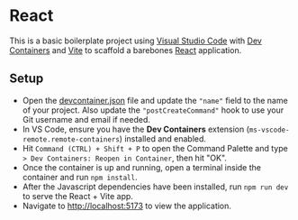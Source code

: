 # React

This is a basic boilerplate project using [Visual Studio Code](https://code.visualstudio.com) with [Dev Containers](https://code.visualstudio.com/docs/devcontainers/containers) and [Vite](https://vitejs.dev/) to scaffold a barebones [React](https://react.dev/) application.

## Setup
- Open the [devcontainer.json](./.devcontainer/devcontainer.json) file and update the `"name"` field to the name of your project. Also update the `"postCreateCommand"` hook to use your Git username and email if needed.
- In VS Code, ensure you have the **Dev Containers** extension (`ms-vscode-remote.remote-containers`) installed and enabled.
- Hit `Command (CTRL) + Shift + P` to open the Command Palette and type `> Dev Containers: Reopen in Container`, then hit "OK".
- Once the container is up and running, open a terminal inside the container and run `npm install`.
- After the Javascript dependencies have been installed, run `npm run dev` to serve the React + Vite app.
- Navigate to [http://localhost:5173](http://127.0.0.1:5173) to view the application.
